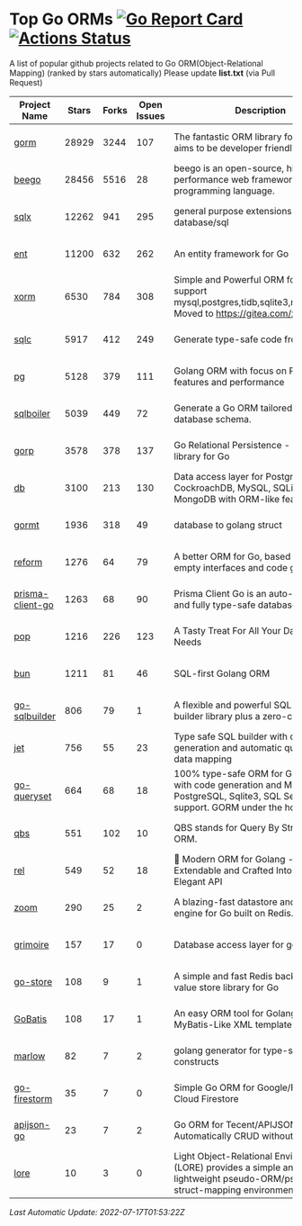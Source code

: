 # Top Go ORMs [![Go Report Card](https://goreportcard.com/badge/github.com/d-tsuji/awesome-go-orms)](https://goreportcard.com/report/github.com/d-tsuji/awesome-go-orms) [![Actions Status](https://github.com/d-tsuji/awesome-go-orms/workflows/CI/badge.svg)](https://github.com/d-tsuji/awesome-go-orms/actions)
A list of popular github projects related to Go ORM(Object-Relational Mapping) (ranked by stars automatically)
Please update **list.txt** (via Pull Request)

| Project Name | Stars | Forks | Open Issues | Description | Last Update |
| ------------ | ----- | ----- | ----------- | ----------- | ----------- |
| [gorm](https://github.com/go-gorm/gorm) | 28929 | 3244 | 107 | The fantastic ORM library for Golang, aims to be developer friendly | 2022-07-17 01:50:32 |
| [beego](https://github.com/beego/beego) | 28456 | 5516 | 28 | beego is an open-source, high-performance web framework for the Go programming language. | 2022-07-16 20:06:44 |
| [sqlx](https://github.com/jmoiron/sqlx) | 12262 | 941 | 295 | general purpose extensions to golang's database/sql | 2022-07-16 22:31:29 |
| [ent](https://github.com/ent/ent) | 11200 | 632 | 262 | An entity framework for Go | 2022-07-16 23:28:38 |
| [xorm](https://github.com/go-xorm/xorm) | 6530 | 784 | 308 | Simple and Powerful ORM for Go, support mysql,postgres,tidb,sqlite3,mssql,oracle, Moved to https://gitea.com/xorm/xorm | 2022-07-16 07:43:37 |
| [sqlc](https://github.com/kyleconroy/sqlc) | 5917 | 412 | 249 | Generate type-safe code from SQL | 2022-07-16 23:19:50 |
| [pg](https://github.com/go-pg/pg) | 5128 | 379 | 111 | Golang ORM with focus on PostgreSQL features and performance | 2022-07-16 12:05:52 |
| [sqlboiler](https://github.com/volatiletech/sqlboiler) | 5039 | 449 | 72 | Generate a Go ORM tailored to your database schema. | 2022-07-16 07:54:45 |
| [gorp](https://github.com/go-gorp/gorp) | 3578 | 378 | 137 | Go Relational Persistence - an ORM-ish library for Go | 2022-07-15 12:44:54 |
| [db](https://github.com/upper/db) | 3100 | 213 | 130 | Data access layer for PostgreSQL, CockroachDB, MySQL, SQLite and MongoDB with ORM-like features. | 2022-07-16 06:15:05 |
| [gormt](https://github.com/xxjwxc/gormt) | 1936 | 318 | 49 | database to golang struct | 2022-07-15 19:59:30 |
| [reform](https://github.com/go-reform/reform) | 1276 | 64 | 79 | A better ORM for Go, based on non-empty interfaces and code generation. | 2022-07-11 02:45:39 |
| [prisma-client-go](https://github.com/prisma/prisma-client-go) | 1263 | 68 | 90 | Prisma Client Go is an auto-generated and fully type-safe database client | 2022-07-15 20:21:21 |
| [pop](https://github.com/gobuffalo/pop) | 1216 | 226 | 123 | A Tasty Treat For All Your Database Needs | 2022-07-12 07:00:56 |
| [bun](https://github.com/uptrace/bun) | 1211 | 81 | 46 | SQL-first Golang ORM | 2022-07-16 13:41:24 |
| [go-sqlbuilder](https://github.com/huandu/go-sqlbuilder) | 806 | 79 | 1 | A flexible and powerful SQL string builder library plus a zero-config ORM. | 2022-07-15 18:32:43 |
| [jet](https://github.com/go-jet/jet) | 756 | 55 | 23 | Type safe SQL builder with code generation and automatic query result data mapping | 2022-07-15 09:55:05 |
| [go-queryset](https://github.com/jirfag/go-queryset) | 664 | 68 | 18 | 100% type-safe ORM for Go (Golang) with code generation and MySQL, PostgreSQL, Sqlite3, SQL Server support. GORM under the hood. | 2022-07-13 17:45:04 |
| [qbs](https://github.com/coocood/qbs) | 551 | 102 | 10 | QBS stands for Query By Struct. A Go ORM. | 2022-06-23 13:19:48 |
| [rel](https://github.com/go-rel/rel) | 549 | 52 | 18 | :gem: Modern ORM for Golang - Testable, Extendable and Crafted Into a Clean and Elegant API | 2022-07-14 22:25:28 |
| [zoom](https://github.com/albrow/zoom) | 290 | 25 | 2 | A blazing-fast datastore and querying engine for Go built on Redis. | 2022-06-16 05:06:29 |
| [grimoire](https://github.com/Fs02/grimoire) | 157 | 17 | 0 | Database access layer for golang | 2022-07-14 06:40:49 |
| [go-store](https://github.com/gosuri/go-store) | 108 | 9 | 1 | A simple and fast Redis backed key-value store library for Go | 2022-05-26 22:59:19 |
| [GoBatis](https://github.com/runner-mei/GoBatis) | 108 | 17 | 1 | An easy ORM tool for Golang, support MyBatis-Like XML template SQL | 2022-07-14 03:00:05 |
| [marlow](https://github.com/dadleyy/marlow) | 82 | 7 | 2 | golang generator for type-safe sql api constructs | 2022-05-01 09:02:34 |
| [go-firestorm](https://github.com/jschoedt/go-firestorm) | 35 | 7 | 0 | Simple Go ORM for Google/Firebase Cloud Firestore | 2022-07-09 03:31:21 |
| [apijson-go](https://github.com/j2go/apijson-go) | 23 | 7 | 2 | Go ORM for Tecent/APIJSON, Automatically CRUD without any code  | 2022-04-27 20:22:00 |
| [lore](https://github.com/abrahambotros/lore) | 10 | 3 | 0 | Light Object-Relational Environment (LORE) provides a simple and lightweight pseudo-ORM/pseudo-struct-mapping environment for Go | 2022-02-08 12:25:18 |

*Last Automatic Update: 2022-07-17T01:53:22Z*
